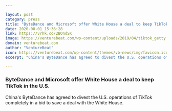 ```yaml
---

layout: post
category: press
title: "ByteDance and Microsoft offer White House a deal to keep TikTok in the U.S."
date: 2020-08-01 15:36:28
link: https://vrhk.co/2BOndSK
image: https://venturebeat.com/wp-content/uploads/2019/04/tiktok_getty.jpg?w=1200&strip=all
domain: venturebeat.com
author: "VentureBeat"
icon: https://venturebeat.com/wp-content/themes/vb-news/img/favicon.ico
excerpt: "China's ByteDance has agreed to divest the U.S. operations of TikTok completely in a bid to save a deal with the White House."

---
```


### ByteDance and Microsoft offer White House a deal to keep TikTok in the U.S.

China's ByteDance has agreed to divest the U.S. operations of TikTok completely in a bid to save a deal with the White House.